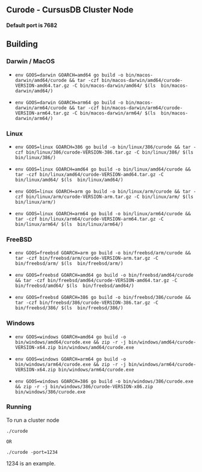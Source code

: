 ## Curode - CursusDB Cluster Node
#### Default port is 7682

## Building

### Darwin / MacOS

- ``env GOOS=darwin GOARCH=amd64 go build -o bin/macos-darwin/amd64/curode && tar -czf bin/macos-darwin/amd64/curode-VERSION-amd64.tar.gz -C bin/macos-darwin/amd64/ $(ls  bin/macos-darwin/amd64/)``


- ``env GOOS=darwin GOARCH=arm64 go build -o bin/macos-darwin/arm64/curode && tar -czf bin/macos-darwin/arm64/curode-VERSION-arm64.tar.gz -C bin/macos-darwin/arm64/ $(ls  bin/macos-darwin/arm64/)``


### Linux
- ``env GOOS=linux GOARCH=386 go build -o bin/linux/386/curode && tar -czf bin/linux/386/curode-VERSION-386.tar.gz -C bin/linux/386/ $(ls  bin/linux/386/)``


- ``env GOOS=linux GOARCH=amd64 go build -o bin/linux/amd64/curode && tar -czf bin/linux/amd64/curode-VERSION-amd64.tar.gz -C bin/linux/amd64/ $(ls  bin/linux/amd64/)``


- ``env GOOS=linux GOARCH=arm go build -o bin/linux/arm/curode && tar -czf bin/linux/arm/curode-VERSION-arm.tar.gz -C bin/linux/arm/ $(ls  bin/linux/arm/)``


- ``env GOOS=linux GOARCH=arm64 go build -o bin/linux/arm64/curode && tar -czf bin/linux/arm64/curode-VERSION-arm64.tar.gz -C bin/linux/arm64/ $(ls  bin/linux/arm64/)``


### FreeBSD

- ``env GOOS=freebsd GOARCH=arm go build -o bin/freebsd/arm/curode && tar -czf bin/freebsd/arm/curode-VERSION-arm.tar.gz -C bin/freebsd/arm/ $(ls  bin/freebsd/arm/)``


- ``env GOOS=freebsd GOARCH=amd64 go build -o bin/freebsd/amd64/curode && tar -czf bin/freebsd/amd64/curode-VERSION-amd64.tar.gz -C bin/freebsd/amd64/ $(ls  bin/freebsd/amd64/)``


- ``env GOOS=freebsd GOARCH=386 go build -o bin/freebsd/386/curode && tar -czf bin/freebsd/386/curode-VERSION-386.tar.gz -C bin/freebsd/386/ $(ls  bin/freebsd/386/)``


### Windows
- ``env GOOS=windows GOARCH=amd64 go build -o bin/windows/amd64/curode.exe && zip -r -j bin/windows/amd64/curode-VERSION-x64.zip bin/windows/amd64/curode.exe``


- ``env GOOS=windows GOARCH=arm64 go build -o bin/windows/arm64/curode.exe && zip -r -j bin/windows/arm64/curode-VERSION-x64.zip bin/windows/arm64/curode.exe``


- ``env GOOS=windows GOARCH=386 go build -o bin/windows/386/curode.exe && zip -r -j bin/windows/386/curode-VERSION-x86.zip bin/windows/386/curode.exe``





### Running
To run a cluster node
``` 
./curode

OR

./curode -port=1234
```
1234 is an example.


